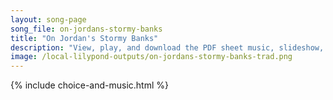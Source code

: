 ```yaml
---
layout: song-page
song_file: on-jordans-stormy-banks
title: "On Jordan's Stormy Banks"
description: "View, play, and download the PDF sheet music, slideshow, and audio. Lyrics: On Jordan's stormy banks I stand and cast a wishful eye to Canaan's fair and happy land where my possessions lie.    I'm bound for the promised land, ... english theist 4part"
image: /local-lilypond-outputs/on-jordans-stormy-banks-trad.png
---
```


{% include choice-and-music.html %}